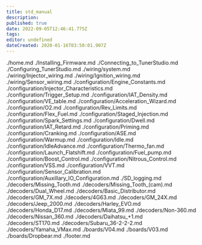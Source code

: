 ```yaml
---
title: std_manual
description: 
published: true
date: 2022-09-05T12:46:41.775Z
tags: 
editor: undefined
dateCreated: 2020-01-16T03:50:01.907Z
---
```


./home.md
./Installing_Firmware.md
./Connecting_to_TunerStudio.md
./Configuring_TunerStudio.md
./wiring/system.md
./wiring/Injector_wiring.md
./wiring/Ignition_wiring.md
./wiring/Sensor_wiring.md
./configuration/Engine_Constants.md
./configuration/Injector_Characteristics.md
./configuration/Trigger_Setup.md
./configuration/IAT_Density.md
./configuration/VE_table.md
./configuration/Acceleration_Wizard.md
./configuration/O2.md
./configuration/Rev_Limits.md
./configuration/Flex_Fuel.md
./configuration/Staged_Injection.md
./configuration/Spark_Settings.md 
./configuration/Dwell.md
./configuration/IAT_Retard.md
./configuration/Priming.md
./configuration/Cranking.md
./configuration/ASE.md
./configuration/Warmup.md
./configuration/Idle.md
./configuration/IdleAdvance.md
./configuration/Thermo_fan.md
./configuration/Launch_Flatshift.md
./configuration/Fuel_pump.md
./configuration/Boost_Control.md
./configuration/Nitrous_Control.md
./configuration/VSS.md
./configuration/VVT.md
./configuration/Sensor_Calibration.md
./configuration/Auxillary_IO_Configuration.md
./SD_logging.md
./decoders/Missing_Tooth.md
./decoders/Missing_Tooth_(cam).md
./decoders/Dual_Wheel.md
./decoders/Basic_Distributor.md
./decoders/GM_7X.md
./decoders/4G63.md
./decoders/GM_24X.md
./decoders/Jeep_2000.md
./decoders/Harley_EVO.md
./decoders/Honda_D17.md
./decoders/Miata_99.md
./decoders/Non-360.md
./decoders/Nissan_360.md
./decoders/Daihatsu_+1.md
./decoders/ST170.md
./decoders/Subaru_36-2-2-2.md
./decoders/Yamaha_VMax.md
./boards/V04.md
./boards/V03.md
./boards/Dropbear.md
./footer.md
